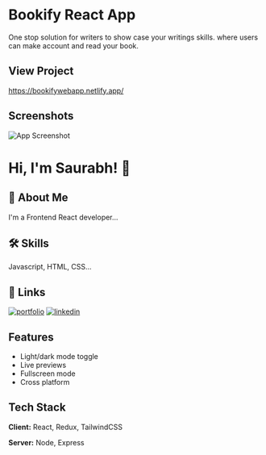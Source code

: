 
# Bookify React App

One stop solution for writers to show case your writings skills. where users can make account and read your book. 


## View Project

https://bookifywebapp.netlify.app/


## Screenshots

![App Screenshot](https://via.placeholder.com/468x300?text=App+Screenshot+Here)


# Hi, I'm Saurabh! 👋


## 🚀 About Me
I'm a Frontend React developer...


## 🛠 Skills
Javascript, HTML, CSS...


## 🔗 Links
[![portfolio](https://img.shields.io/badge/my_portfolio-000?style=for-the-badge&logo=ko-fi&logoColor=white)](https://saurabhkushwaha.netlify.app/)
[![linkedin](https://img.shields.io/badge/linkedin-0A66C2?style=for-the-badge&logo=linkedin&logoColor=white)](www.linkedin.com/in/saurabhkushwaha9889)



## Features

- Light/dark mode toggle
- Live previews
- Fullscreen mode
- Cross platform


## Tech Stack

**Client:** React, Redux, TailwindCSS

**Server:** Node, Express

